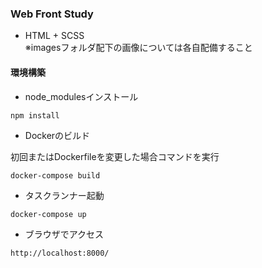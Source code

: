 ### Web Front Study

* HTML + SCSS  
※imagesフォルダ配下の画像については各自配備すること

#### 環境構築

* node_modulesインストール
```
npm install
```

* Dockerのビルド

初回またはDockerfileを変更した場合コマンドを実行
```
docker-compose build
```

* タスクランナー起動
```
docker-compose up
```

* ブラウザでアクセス
```
http://localhost:8000/
```
